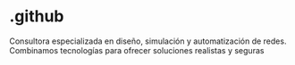 # .github
Consultora especializada en diseño, simulación y automatización de redes. Combinamos tecnologías para ofrecer soluciones realistas y seguras
